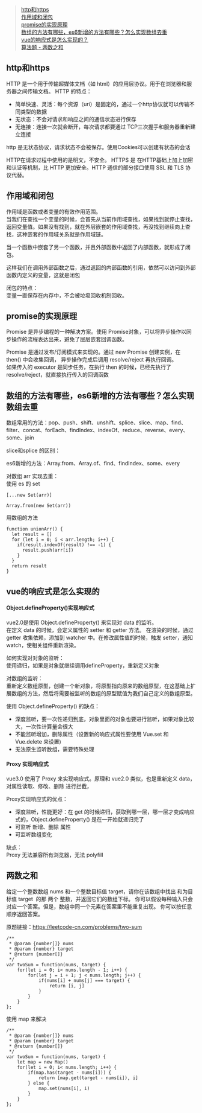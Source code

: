 >[http和https](#http和https)  
>[作用域和闭包](#作用域和闭包)   
>[promise的实现原理](#promise的实现原理)  
>[数组的方法有哪些，es6新增的方法有哪些？怎么实现数组去重](#数组的方法有哪些，es6新增的方法有哪些？怎么实现数组去重)  
>[vue的响应式是怎么实现的？](#vue的响应式是怎么实现的)  
>[算法题 - 两数之和](#两数之和)

## http和https

HTTP 是一个用于传输超媒体文档（如 html）的应用层协议。用于在浏览器和服务器之间传输文档。
HTTP 的特点：
- 简单快速、灵活：每个资源（uri）是固定的，通过一个http协议就可以传输不同类型的数据
- 无状态：不会对请求和响应之间的通信状态进行保存
- 无连接：连接一次就会断开，每次请求都要通过 TCP三次握手和服务器重新建立连接

http 是无状态协议，请求状态不会被保存。使用Cookies可以创建有状态的会话

HTTP在请求过程中使用的是明文，不安全。
HTTPS 是 在HTTP基础上加上加密和认证等机制，比 HTTP 更加安全。HTTP 通信的部分接口使用 SSL 和 TLS 协议代替。

## 作用域和闭包

作用域是函数或者变量的有效作用范围。  
当我们在查找一个变量的时候，会首先从当前作用域查找，如果找到就停止查找，返回变量值。如果没有找到，就在外层嵌套的作用域查找，再没找到继续向上查找，这种嵌套的作用域关系就是作用域链。

当一个函数中嵌套了另一个函数，并且外部函数中返回了内部函数，就形成了闭包。

这样我们在调用外部函数之后，通过返回的内部函数的引用，依然可以访问到外部函数内定义的变量，这就是闭包

闭包的特点：  
变量一直保存在内存中，不会被垃圾回收机制回收。

## promise的实现原理
Promise 是异步编程的一种解决方案。使用 Promise对象，可以将异步操作以同步操作的流程表达出来，避免了层层嵌套回调函数。

Promise 是通过发布/订阅模式来实现的。通过 new Promise 创建实例，在 then() 中会收集回调， 异步操作完成后调用 resolve/reject 再执行回调。  
如果传入的 executor 是同步任务，在执行 then 的时候，已经先执行了 resolve/reject，就直接执行传入的回调函数

## 数组的方法有哪些，es6新增的方法有哪些？怎么实现数组去重

数组常用的方法：pop、push、shift、unshift、splice、slice、map、find、filter、concat、forEach、findIndex、indexOf、reduce、reverse、every、some、join

slice和splice 的区别：

es6新增的方法：Array.from、Array.of、find、findIndex、some、every

对数组 arr 实现去重：  
使用 es 的 set
```
[...new Set(arr)]
```
```
Array.from(new Set(arr))
```

用数组的方法
```
function unionArr() {
  let result = []
  for (let i = 0; i < arr.length; i++) {
    if(result.indexOf(result) !== -1) {
      result.push(arr[i])
    }
  }
  return result
}
```

## vue的响应式是怎么实现的
#### Object.defineProperty()实现响应式
vue2.0是使用 Object.defineProperty() 来实现对 data 的监听。  
在定义 data 的时候，会定义属性的 setter 和 getter 方法。
在渲染的时候，通过 getter 收集依赖，添加到 watcher 中。在修改属性值的时候，触发 setter，通知 watch，使相关组件重新渲染。

如何实现对对象的监听：  
使用递归，如果是对象就继续调用defineProperty，重新定义对象

对数组的监听：  
重新定义数组原型，创建一个新对象，将原型指向原来的数组原型，在这基础上扩展数组的方法，然后将需要被监听的数组的原型赋值为我们自己定义的数组原型。

使用 Object.defineProperty() 的缺点：  
- 深度监听，要一次性递归到底，对象里面的对象也要进行监听，如果对象比较大，一次性计算量会很大
- 不能监听增加，删除属性（设置新的响应式属性要使用 Vue.set 和 Vue.delete 来设置)
- 无法原生监听数组，需要特殊处理


#### Proxy 实现响应式
vue3.0 使用了 Proxy 来实现响应式。原理和 vue2.0 类似，也是重新定义 data，对属性读取、修改、删除 进行拦截，


Proxy实现响应式的优点：
- 深度监听，性能更好：在 get 的时候递归，获取到哪一层，哪一层才变成响应式的，Object.defineProperty() 是在一开始就递归完了
- 可监听 新增、删除 属性
- 可监听数组变化

缺点：  
Proxy 无法兼容所有浏览器，无法 polyfill

## 两数之和
给定一个整数数组 nums 和一个整数目标值 target，请你在该数组中找出 和为目标值 target  的那 两个 整数，并返回它们的数组下标。
你可以假设每种输入只会对应一个答案。但是，数组中同一个元素在答案里不能重复出现。
你可以按任意顺序返回答案。

原题链接：https://leetcode-cn.com/problems/two-sum

```
/**
 * @param {number[]} nums
 * @param {number} target
 * @return {number[]}
 */
var twoSum = function(nums, target) {
    for(let i = 0; i< nums.length - 1; i++) {
        for(let j = i + 1; j < nums.length; j++) {
            if(nums[i] + nums[j] === target) {
                return [i, j]
            }
        }
    }
};
```
使用 map 来解决
```
/**
 * @param {number[]} nums
 * @param {number} target
 * @return {number[]}
 */
var twoSum = function(nums, target) {
    let map = new Map()
    for(let i = 0; i< nums.length; i++) {
        if(map.has(target - nums[i])) {
            return [map.get(target - nums[i]), i]
        } else {
            map.set(nums[i], i)
        }
    }
};
```
